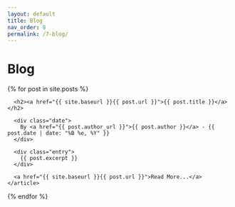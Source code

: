 ```yaml
---
layout: default
title: Blog
nav_order: 8
permalink: /7-blog/
---
```


# Blog

<div class="posts">
  {% for post in site.posts %}
    <article class="post">

      <h2><a href="{{ site.baseurl }}{{ post.url }}">{{ post.title }}</a></h2>

      <div class="date">
        By <a href="{{ post.author_url }}">{{ post.author }}</a> - {{ post.date | date: "%B %e, %Y" }}
      </div>

      <div class="entry">
        {{ post.excerpt }}
      </div>

      <a href="{{ site.baseurl }}{{ post.url }}">Read More...</a>
    </article>
  {% endfor %}
</div>

